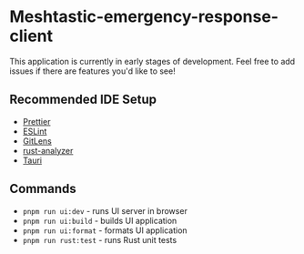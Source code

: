 # Meshtastic-emergency-response-client

This application is currently in early stages of development. Feel free to add issues if there are features you'd like to see!

## Recommended IDE Setup

- [Prettier](https://marketplace.visualstudio.com/items?itemName=esbenp.prettier-vscode)
- [ESLint](https://marketplace.visualstudio.com/items?itemName=dbaeumer.vscode-eslint)
- [GitLens](https://marketplace.visualstudio.com/items?itemName=eamodio.gitlens)
- [rust-analyzer](https://marketplace.visualstudio.com/items?itemName=rust-lang.rust-analyzer)
- [Tauri](https://marketplace.visualstudio.com/items?itemName=tauri-apps.tauri-vscode)

## Commands

- `pnpm run ui:dev` - runs UI server in browser
- `pnpm run ui:build` - builds UI application
- `pnpm run ui:format` - formats UI application
- `pnpm run rust:test` - runs Rust unit tests
